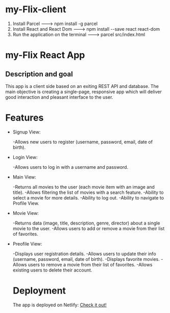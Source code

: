 # my-Flix-client

1. Install Parcel ---> npm install -g parcel
2. Install React and React Dom ---> npm install --save react react-dom
3. Run the application on the terminal ---> parcel src/index.html

# my-Flix React App

## Description and goal

This app is a client side based on an exiting REST API and database. The main objective is creating a single-page, responsive app which will deliver good interaction and pleasant interface to the user.

# Features

- Signup View:

  -Allows new users to register (username, password, email, date of birth).

- Login View:

  -Allows users to log in with a username and password.

- Main View:

  -Returns all movies to the user (each movie item with an image and title).
  -Allows filtering the list of movies with a search feature.
  -Ability to select a movie for more details.
  -Ability to log out.
  -Ability to navigate to Profile View.

- Movie View:

  -Returns data (image, title, description, genre, director) about a single movie to the user.
  -Allows users to add or remove a movie from their list of favorites.

- Preofile View:

  -Displays user registration details.
  -Allows users to update their info (username, password, email, date of birth).
  -Displays favorite movies.
  -Allows users to remove a movie from their list of favorites.
  -Allows existing users to delete their account.

  # Deployment

  The app is deployed on Netlify: [Check it out!](https://myflix-cfoundry.netlify.app)
